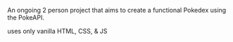 An ongoing 2 person project that aims to create a functional Pokedex using the PokeAPI. 

uses only vanilla HTML, CSS, & JS
